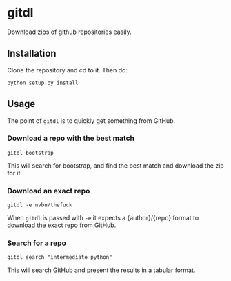 # gitdl

Download zips of github repositories easily.

## Installation

Clone the repository and cd to it. Then do:
```
python setup.py install
```

## Usage

The point of `gitdl` is to quickly get something from GitHub.

### Download a repo with the best match

```
gitdl bootstrap
```

This will search for bootstrap, and find the best match and download the
zip for it.

### Download an exact repo

```
gitdl -e nvbn/thefuck
```

When `gitdl` is passed with `-e` it expects a {author}/{repo} format to
download the exact repo from GitHub.

### Search for a repo

```
gitdl search "intermediate python"
```

This will search GitHub and present the results in a tabular format.
